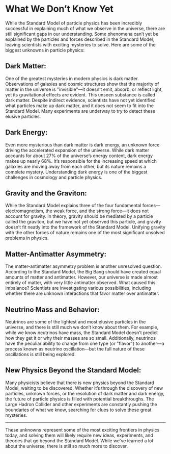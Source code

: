 # What We Don’t Know Yet
While the Standard Model of particle physics has been incredibly successful in explaining much of what we observe in the universe, there are still significant gaps in our understanding. Some phenomena can’t yet be explained by the particles and forces described in the Standard Model, leaving scientists with exciting mysteries to solve. Here are some of the biggest unknowns in particle physics:

## Dark Matter:
One of the greatest mysteries in modern physics is dark matter. Observations of galaxies and cosmic structures show that the majority of matter in the universe is "invisible"—it doesn’t emit, absorb, or reflect light, yet its gravitational effects are evident. This unseen substance is called dark matter. Despite indirect evidence, scientists have not yet identified what particles make up dark matter, and it does not seem to fit into the Standard Model. Many experiments are underway to try to detect these elusive particles.

## Dark Energy:
Even more mysterious than dark matter is dark energy, an unknown force driving the accelerated expansion of the universe. While dark matter accounts for about 27% of the universe’s energy content, dark energy makes up nearly 68%. It’s responsible for the increasing speed at which galaxies are moving away from each other, but its nature remains a complete mystery. Understanding dark energy is one of the biggest challenges in cosmology and particle physics.

## Gravity and the Graviton:
While the Standard Model explains three of the four fundamental forces—electromagnetism, the weak force, and the strong force—it does not account for gravity. In theory, gravity should be mediated by a particle called the graviton, but we have not yet observed this particle, and gravity doesn’t fit neatly into the framework of the Standard Model. Unifying gravity with the other forces of nature remains one of the most significant unsolved problems in physics.

## Matter-Antimatter Asymmetry:
The matter-antimatter asymmetry problem is another unresolved question. According to the Standard Model, the Big Bang should have created equal amounts of matter and antimatter. However, our universe is made almost entirely of matter, with very little antimatter observed. What caused this imbalance? Scientists are investigating various possibilities, including whether there are unknown interactions that favor matter over antimatter.

## Neutrino Mass and Behavior:
Neutrinos are some of the lightest and most elusive particles in the universe, and there is still much we don’t know about them. For example, while we know neutrinos have mass, the Standard Model doesn’t predict how they get it or why their masses are so small. Additionally, neutrinos have the peculiar ability to change from one type (or "flavor") to another—a process known as neutrino oscillation—but the full nature of these oscillations is still being explored.

## New Physics Beyond the Standard Model:
Many physicists believe that there is new physics beyond the Standard Model, waiting to be discovered. Whether it’s through the discovery of new particles, unknown forces, or the resolution of dark matter and dark energy, the future of particle physics is filled with potential breakthroughs. The Large Hadron Collider and other experiments are constantly pushing the boundaries of what we know, searching for clues to solve these great mysteries.

---

These unknowns represent some of the most exciting frontiers in physics today, and solving them will likely require new ideas, experiments, and theories that go beyond the Standard Model. While we've learned a lot about the universe, there is still so much more to discover.
